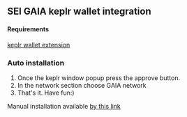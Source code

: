<script src="./gaia.js"></script>
## SEI GAIA keplr wallet integration

#### Requirements 
[keplr wallet extension](https://google.com)

### Auto installation
1) Once the keplr window popup press the approve button.  
2) In the network section choose GAIA network  
3) That's it. Have fun:)  

Manual installation available [by this link](https://github.com/zukaman/-GAIA-keplr)
